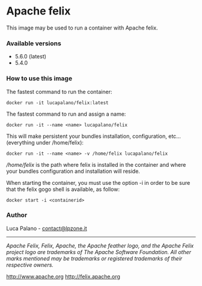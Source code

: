 Apache felix
===================

This image may be used to run a container with Apache felix.

### Available versions
- 5.6.0 (latest)
- 5.4.0

### How to use this image

The fastest command to run the container:
```
docker run -it lucapalano/felix:latest
```

The fastest command to run and assign a name:
```
docker run -it --name <name> lucapalano/felix
```

This will make persistent your bundles installation, configuration, etc... (everything under /home/felix):
```
docker run -it --name <name> -v /home/felix lucapalano/felix
```
*/home/felix* is the path where felix is installed in the container and where your bundles configuration and installation will reside.

When starting the container, you must use the option -i in order to be sure that the felix gogo shell is available, as follow:
```
docker start -i <containerid>
```

### Author
Luca Palano - contact@lpzone.it

----------
*Apache Felix, Felix, Apache, the Apache feather logo, and the Apache Felix project logo are trademarks of The Apache Software Foundation. All other marks mentioned may be trademarks or registered trademarks of their respective owners.*

http://www.apache.org
http://felix.apache.org
